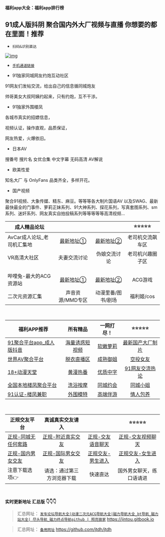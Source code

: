 **福利app大全：福利app排行榜**

## 91成人版抖阴 聚合国内外大厂视频与直播 你想要的都在里面！推荐

- `扫码&识别直达`

[![img](https://camo.githubusercontent.com/652ed4b05da76e7644ff9af7babe7c7728b6f0726a61d5a01ea08805c54703f1/68747470733a2f2f696d6736372e706978686f73742e746f2f696d616765732f37382f3236323331353632305f39312e6a7067)](https://camo.githubusercontent.com/652ed4b05da76e7644ff9af7babe7c7728b6f0726a61d5a01ea08805c54703f1/68747470733a2f2f696d6736372e706978686f73742e746f2f696d616765732f37382f3236323331353632305f39312e6a7067)

- [`手机通道链接`](http://dd.ma/HJ5sjshc)

- 91独家同城网友约炮互动社区

91网友们发帖交流，给出自己的信息循同城炮友

帅哥美女大叔阿姨约起来，只有约炮，互不干涉。

- 91独家外围楼凤

各城市真实的招嫖信息，

视频认证，操作直观，品质保证，

网友热爱，火爆依旧。

- 日本AV

搜番号 搜片名 女优合集 中文字幕 无码高清 AV解说

- 欧美性爱

知名大厂 与 OnlyFans 品类齐全，多样开花。

- 国产视频

聚合91视频、大象传媒、精东、麻豆。等等等各大制片国语AV
以及SWAG、最新最快最全的门事件、萝莉正妹系列、91大神系列、探花系列，写真套图系列、sm系列、迷奸系列、网友真实自拍投稿系列等等等等等高清视频...





| 成人精品论坛                                                |                                                    |                                               |                                  ⭐⭐⭐⭐⭐              |
| --------------------------------------------------- | :----------------------------------------------------------: | :---------------------------------------------------: | :----------------------------------------------------------: |
| AvCar成人论坛_老司机汇集地     | [最新地址①](http://bwur7438ef.xyz:6323/forum.php?x=6391471) | [最新地址②](http://dd.ma/jCcKhLYB) | 老司机交流飙车区|
| VR高清大社区    | 夫妻交流讨论 | 伪娘交流讨论 | 老司机兴趣圈子区 |
|      |  |  | |
|      |  |  | |
|      |  |  | |
| 哔哩兔-最大的ACG资源站                | [最新地址①](http://biliacg220.xyz:8998/forum.php?x=720132) | [最新地址②](http://dd.ma/v0F94YYC) | ACG游戏 |
| 二次元资源汇集                | 声音资源/MMD专区 | 动漫里番/图书/剧场 | 福利姬/cos |

&nbsp;&nbsp;&nbsp;&nbsp;&nbsp;&nbsp;&nbsp;


| 福利APP推荐                                                |         所有精品                                           |           一网打尽！                                    |                ⭐⭐⭐⭐⭐                                |
| --------------------------------------------------- | :----------------------------------------------------------: | :---------------------------------------------------: | :----------------------------------------------------------: |
| [91聚合平台app_成人版抖音](https://v.hallo365.top/) |          [海量诱惑短视频](https://v.hallo365.top/)           |          [软嫩萝莉](https://v.hallo365.top/)          |         [最新国产大厂制片](https://v.hallo365.top/)          |
| [世界AV聚合平台](https://v.hallo365.top/) |            [脱衣直播区](https://v.hallo365.top/)             |     [成熟御姐](https://v.hallo365.top/)      |             [空投女友](https://v.hallo365.top/)              |
| [18+动漫天堂](https://v.hallo365.top/) |           [黄漫热番](https://v.hallo365.top/)    |   [优质中字](https://v.hallo365.top/)              |       [91网友交流热论](https://v.hallo365.top/)   
|  [全国本地楼凤聚合平台](https://v.hallo365.top/)    | [洗浴按摩](https://v.hallo365.top/)| [同城约会](https://v.hallo365.top/) | [同城小姐](https://v.hallo365.top/)|
| [91认证-楼凤兼职](https://v.hallo365.top/)| [外围模特](https://v.hallo365.top/)| [高端伴游](https://v.hallo365.top/)| [情人包养](https://v.hallo365.top/)| 

&nbsp;&nbsp;&nbsp;&nbsp;&nbsp;&nbsp;&nbsp;

| 正规交友平台                                                |      真诚真实交友请入                                              |                                               |                                 ⭐⭐⭐⭐⭐               |
| --------------------------------------------------- | :----------------------------------------------------------: | :---------------------------------------------------: | :----------------------------------------------------------: |
|   [正规-同城无任何套路](https://service-4ea859kc-1251928977.gz.apigw.tencentcs.com/release/APIGWWebPageDemo-162148323738373jrty13x?user=aHR0cHM6Ly9oNS5ncmFiY2hhdGFwcC5jb20vTWluZS9JbnZpdGVNYWxlLmFzcHg/Y2hhbm5lbENvZGU9QzEwMDMmSUQ9NzMzNjkwMg==-7336902)   | [正规-附近真实交友](https://service-4ea859kc-1251928977.gz.apigw.tencentcs.com/release/APIGWWebPageDemo-162148323738373jrty13x?user=aHR0cHM6Ly9oNS5ncmFiY2hhdGFwcC5jb20vTWluZS9JbnZpdGVNYWxlLmFzcHg/Y2hhbm5lbENvZGU9QzEwMDMmSUQ9NzMzNjkwMg==-7336902)| [正规-交友语音聊天](https://service-4ea859kc-1251928977.gz.apigw.tencentcs.com/release/APIGWWebPageDemo-162148323738373jrty13x?user=aHR0cHM6Ly9oNS5ncmFiY2hhdGFwcC5jb20vTWluZS9JbnZpdGVNYWxlLmFzcHg/Y2hhbm5lbENvZGU9QzEwMDMmSUQ9NzMzNjkwMg==-7336902) |[正规-交友视频聊天](https://service-4ea859kc-1251928977.gz.apigw.tencentcs.com/release/APIGWWebPageDemo-162148323738373jrty13x?user=aHR0cHM6Ly9oNS5ncmFiY2hhdGFwcC5jb20vTWluZS9JbnZpdGVNYWxlLmFzcHg/Y2hhbm5lbENvZGU9QzEwMDMmSUQ9NzMzNjkwMg==-7336902) |
|    [正规-国内男女交友](https://service-4ea859kc-1251928977.gz.apigw.tencentcs.com/release/APIGWWebPageDemo-162148323738373jrty13x?user=aHR0cHM6Ly9oNS5ncmFiY2hhdGFwcC5jb20vTWluZS9JbnZpdGVNYWxlLmFzcHg/Y2hhbm5lbENvZGU9QzEwMDMmSUQ9NzMzNjkwMg==-7336902)  | [正规-国际男女交友](https://service-4ea859kc-1251928977.gz.apigw.tencentcs.com/release/APIGWWebPageDemo-162148323738373jrty13x?user=aHR0cHM6Ly9oNS5ncmFiY2hhdGFwcC5jb20vTWluZS9JbnZpdGVNYWxlLmFzcHg/Y2hhbm5lbENvZGU9QzEwMDMmSUQ9NzMzNjkwMg==-7336902)| [正规交友-男生进入](https://service-4ea859kc-1251928977.gz.apigw.tencentcs.com/release/APIGWWebPageDemo-162148323738373jrty13x?user=aHR0cHM6Ly9oNS5ncmFiY2hhdGFwcC5jb20vTWluZS9JbnZpdGVNYWxlLmFzcHg/Y2hhbm5lbENvZGU9QzEwMDMmSUQ9NzMzNjkwMg==-7336902) | [正规交友-女生进入](https://service-4ea859kc-1251928977.gz.apigw.tencentcs.com/release/APIGWWebPageDemo-162148323738373jrty13x?user=aHR0cHM6Ly9oNS5ncmFiY2hhdGFwcC5jb20vTWluZS9JbnZpdGVNYWxlLmFzcHg/Y2hhbm5lbENvZGU9QzEwMDMmSUQ9NzMzNjkwMg==-7336902)|
| 注意下载选项👉                                                |      请选：通过第三方浏览器下载                                              |                                        快速直达       |        国外男女聊天，练口语请进                                        |

&nbsp;&nbsp;&nbsp;&nbsp;&nbsp;&nbsp;&nbsp;

**实时更新地址 汇总版 👇👇👇**

> 汇总网址： [`发车论坛导航大全|动漫二次元ACG导航大全|磁力导航大全_bt导航_磁力站大全| 尽头导航_磁力终点导航github | 照亮狼家`](https://jintou.gitbook.io) https://jintou.gitbook.io

> 汇总网址： [`备用网址`](https://github.com/jtdh/jtdh/) https://github.com/jtdh/jtdh
















